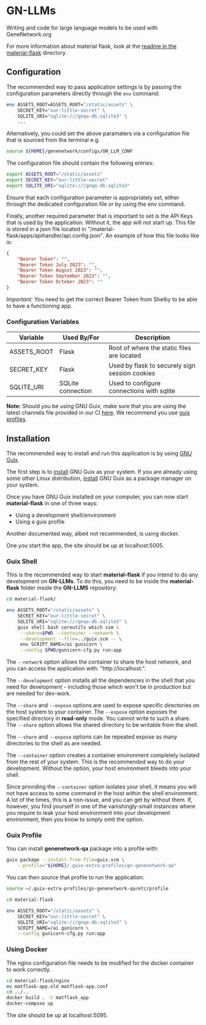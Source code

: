 # GN-LLMs
Writing and code for large language models to be used with GeneNetwork.org

For more information about material flask, look at the [readme in the material-flask](/material-flask/README.md) directory.

## Configuration

The recommended way to pass application settings is by passing the configuration parameters directly through the `env` command:


```sh
env ASSETS_ROOT=ASSETS_ROOT="/static/assets" \
	SECRET_KEY="our-little-secret" \
	SQLITE_URI="sqlite:///gnqa-db.sqlite3" \
	...
```

Alternatively, you could set the above paramaters via a configuration file that is sourced from the terminal e.g.

```sh
source ${HOME}/genenetwork/configs/GN_LLM_CONF
```

The configuration file should contain the following entries:

```sh
export ASSETS_ROOT="/static/assets"
export SECRET_KEY="our-little-secret"
export SQLITE_URI="sqlite:///gnqa-db.sqlite3"
```

Ensure that each configuration parameter is appropriately set, either through the dedicated configuration file or by using the env command.

Finally, another required parameter that is important to set is the API Keys that is used by the application.  Without it, the app will not start up.  This file is stored in a json file located in "/material-flask/apps/apihandler/api.config.json".  An example of how this file looks like is:

```json
{
    "Bearer Token": "",
    "Bearer Token July 2023": "",
    "Bearer Token August 2023": "",
    "Bearer Token September 2023": "",
    "Bearer Token October 2023": ""
}
```

*Important:* You need to get the correct Bearer Token from Shelby to be able to have a functioning app.

### Configuration Variables


| Variable    | Used By/For       | Description                                     |
|-------------|-------------------|-------------------------------------------------|
| ASSETS_ROOT | Flask             | Root of where the static files are located      |
| SECRET_KEY  | Flask             | Used by flask to securely sign session cookies |
| SQLITE_URI  | SQLite connection | Used to configure connections with sqlite      |

**Note:** Should you be using GNU Guix, make sure that you are using the latest channels file provided in our CI [here](https://ci.genenetwork.org/channels.scm).  We recommend you use [guix profiles](https://issues.genenetwork.org/topics/guix-profiles).


## Installation

The recommended way to install and run this application is by using [GNU Guix](https://guix.gnu.org/).

The first step is to [install](https://guix.gnu.org/manual/en/html_node/System-Installation.html) GNU Guix as your system.  If you are already using some other Linux distribution, [install](https://guix.gnu.org/manual/en/html_node/Installation.html) GNU Guix as a package manager on your system.

Once you have GNU Guix installed on your computer, you can now start **material-flask** in one of three ways:

- Using a development shell/environment
- Using a guix profile

Another documented way, albeit not recommended, is using docker.

One you start the app, the site should be up at localhost:5005.

### Guix Shell

This is the recommended way to start **material-flask** if you intend to do any development on **GN-LLMs**.  To do this, you need to be inside the **material-flask** folder inside the **GN-LLMS** repository:

```sh
cd material-flask/

env ASSETS_ROOT="/static/assets" \
	SECRET_KEY="our-little-secret" \
	SQLITE_URI="sqlite:///gnqa-db.sqlite3" \
	guix shell bash coreutils which vim \
     --share=$PWD --container --network \
	 --development --file=../guix.scm -- \
	 env SCRIPT_NAME=/ai gunicorn \
	 --config $PWD/gunicorn-cfg.py run:app
```

The `--network` option allows the container to share the host network, and you can access the application with: "http://localhost:<port>".

The `--development` option installs all the dependencies in the shell that you need for development - including those which won't be in production but are needed for dev-work.

The `--share` and `--expose` options are used to expose specific directories on the host system to your container.  The `--expose` option exposes the specified directory in **read-only** mode.  You cannot write to such a share.  The `--share` option allows the shared directory to be writable from the shell.

The `--share` and `--expose` options can be repeated expose as many directories to the shell as are needed.

The `--container` option creates a container environment completely isolated from the rest of your system.  This is the recommended way to do your development.  Without the option, your host environment bleeds into your shell.

Since providing the `--container` option isolates your shell, it means you will not have access to some command in the host within the shell environment.  A lot of the times, this is a non-issue, and you can get by without them.  If, however, you find yourself in one of the vanishingly-small instances where you require to leak your host environment into your development environment, then you know to simply omit the option.

### Guix Profile

You can install **genenetwork-qa** package into a profile with:

```sh
guix package --install-from-file=guix.scm \
	--profile="${HOME}/.guix-extra-profiles/gn-genenetwork-qa"
```

You can then source that profile to run the application:

```sh
source ~/.guix-extra-profiles/gn-genenetwork-qa/etc/profile

cd material-flask

env ASSETS_ROOT="/static/assets" \
	SECRET_KEY="our-little-secret" \
	SQLITE_URI="sqlite:///gnqa-db.sqlite3" \
	SCRIPT_NAME=/ai gunicorn \
	--config gunicorn-cfg.py run:app
```

### Using Docker

The nginx configuration file needs to be modified for the docker container to work correctly.

```sh
cd material-flask/nginx
mv matflask-app.old matflask-app.conf
cd ../..
docker build . -t matflask_app
docker-compose up
```

The site should be up at localhost:5095.
